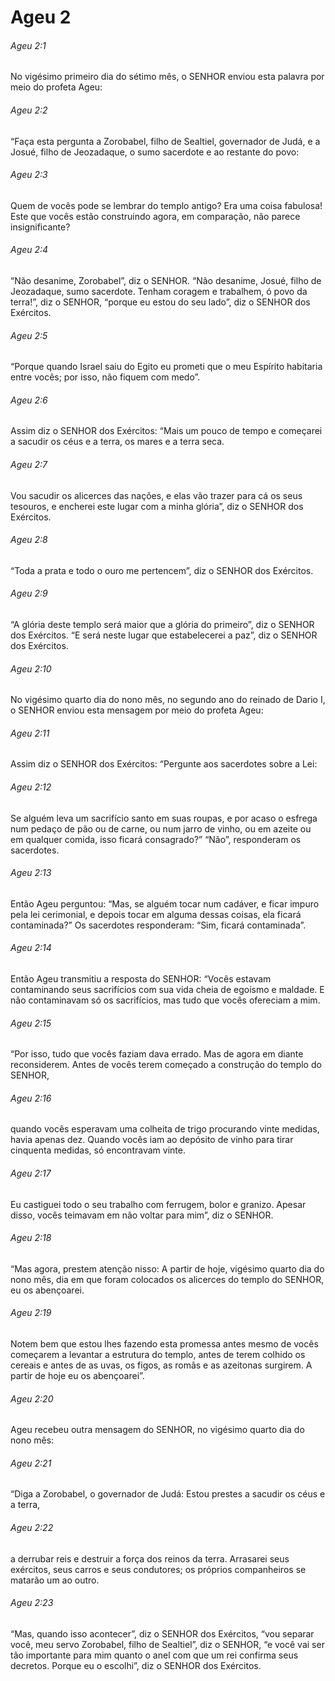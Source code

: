 # Ageu 2

###### Ageu 2:1

No vigésimo primeiro dia do sétimo mês, o SENHOR enviou esta palavra por meio do profeta Ageu:

###### Ageu 2:2

“Faça esta pergunta a Zorobabel, filho de Sealtiel, governador de Judá, e a Josué, filho de Jeozadaque, o sumo sacerdote e ao restante do povo:

###### Ageu 2:3

Quem de vocês pode se lembrar do templo antigo? Era uma coisa fabulosa! Este que vocês estão construindo agora, em comparação, não parece insignificante?

###### Ageu 2:4

“Não desanime, Zorobabel”, diz o SENHOR. “Não desanime, Josué, filho de Jeozadaque, sumo sacerdote. Tenham coragem e trabalhem, ó povo da terra!”, diz o SENHOR, “porque eu estou do seu lado”, diz o SENHOR dos Exércitos.

###### Ageu 2:5

“Porque quando Israel saiu do Egito eu prometi que o meu Espírito habitaria entre vocês; por isso, não fiquem com medo”.

###### Ageu 2:6

Assim diz o SENHOR dos Exércitos: “Mais um pouco de tempo e começarei a sacudir os céus e a terra, os mares e a terra seca.

###### Ageu 2:7

Vou sacudir os alicerces das nações, e elas vão trazer para cá os seus tesouros, e encherei este lugar com a minha glória”, diz o SENHOR dos Exércitos.

###### Ageu 2:8

“Toda a prata e todo o ouro me pertencem”, diz o SENHOR dos Exércitos.

###### Ageu 2:9

“A glória deste templo será maior que a glória do primeiro”, diz o SENHOR dos Exércitos. “E será neste lugar que estabelecerei a paz”, diz o SENHOR dos Exércitos.

###### Ageu 2:10

No vigésimo quarto dia do nono mês, no segundo ano do reinado de Dario I, o SENHOR enviou esta mensagem por meio do profeta Ageu:

###### Ageu 2:11

Assim diz o SENHOR dos Exércitos: “Pergunte aos sacerdotes sobre a Lei:

###### Ageu 2:12

Se alguém leva um sacrifício santo em suas roupas, e por acaso o esfrega num pedaço de pão ou de carne, ou num jarro de vinho, ou em azeite ou em qualquer comida, isso ficará consagrado?” “Não”, responderam os sacerdotes.

###### Ageu 2:13

Então Ageu perguntou: “Mas, se alguém tocar num cadáver, e ficar impuro pela lei cerimonial, e depois tocar em alguma dessas coisas, ela ficará contaminada?” Os sacerdotes responderam: “Sim, ficará contaminada”.

###### Ageu 2:14

Então Ageu transmitiu a resposta do SENHOR: “Vocês estavam contaminando seus sacrifícios com sua vida cheia de egoísmo e maldade. E não contaminavam só os sacrifícios, mas tudo que vocês ofereciam a mim.

###### Ageu 2:15

“Por isso, tudo que vocês faziam dava errado. Mas de agora em diante reconsiderem. Antes de vocês terem começado a construção do templo do SENHOR,

###### Ageu 2:16

quando vocês esperavam uma colheita de trigo procurando vinte medidas, havia apenas dez. Quando vocês iam ao depósito de vinho para tirar cinquenta medidas, só encontravam vinte.

###### Ageu 2:17

Eu castiguei todo o seu trabalho com ferrugem, bolor e granizo. Apesar disso, vocês teimavam em não voltar para mim”, diz o SENHOR.

###### Ageu 2:18

“Mas agora, prestem atenção nisso: A partir de hoje, vigésimo quarto dia do nono mês, dia em que foram colocados os alicerces do templo do SENHOR, eu os abençoarei.

###### Ageu 2:19

Notem bem que estou lhes fazendo esta promessa antes mesmo de vocês começarem a levantar a estrutura do templo, antes de terem colhido os cereais e antes de as uvas, os figos, as romãs e as azeitonas surgirem. A partir de hoje eu os abençoarei”.

###### Ageu 2:20

Ageu recebeu outra mensagem do SENHOR, no vigésimo quarto dia do nono mês:

###### Ageu 2:21

“Diga a Zorobabel, o governador de Judá: Estou prestes a sacudir os céus e a terra,

###### Ageu 2:22

a derrubar reis e destruir a força dos reinos da terra. Arrasarei seus exércitos, seus carros e seus condutores; os próprios companheiros se matarão um ao outro.

###### Ageu 2:23

“Mas, quando isso acontecer”, diz o SENHOR dos Exércitos, “vou separar você, meu servo Zorobabel, filho de Sealtiel”, diz o SENHOR, “e você vai ser tão importante para mim quanto o anel com que um rei confirma seus decretos. Porque eu o escolhi”, diz o SENHOR dos Exércitos.

